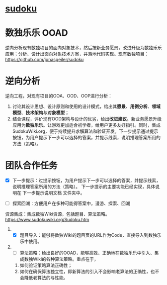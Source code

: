 # [sudoku](https://sudoku.jonasgeiler.com)


# 数独乐乐 OOAD

逆向分析现有数独项目的面向对象技术，然后按新业务愿景，改进升级为数独乐乐应用；分析、设计出面向对象技术方案，并落地代码实现。现有数独项目：https://github.com/jonasgeiler/sudoku

 

# 逆向分析

逆向工程，对现有项目的OOA、OOD、OOP进行分析：

1. 讨论其设计思想、设计原则和使用的设计模式，给出其**愿景**、**用例分析**、**领域模型**、**技术架构**与**对象模型**；
2.  结合课程，评价现有OOD架构与设计的优劣，给出**改进建议**。新业务愿景升级应用为**数独乐乐**。让游戏更加适合初学者，给用户更多友好指引。同时，集成SudokuWiki.org，便于持续提升求解算法和验证开发。下一步提示通过提示按钮，为用户提示下一步可以选择的答案，并提示线索，说明推理答案所用的方法（策略）。





# 团队合作任务

- [x] 下一步提示：过提示按钮，为用户提示下一步可以选择的答案，并提示线索，说明推理答案所用的方法（策略）。
      下一步提示的主要功能已经实现，具体说明在 下一步提示说明文档 文件夹中。

- [ ] 探索回溯：方便用户在多种可能得答案中，漫游、探索、回溯

资源集成：集成数独Wiki资源，包括题目、算法策略。 https://www.sudokuwiki.org/Sudoku.htm

1. - [x] 题目导入：能够将数独Wiki的题目页的URL作为Code，直接导入到数独乐乐中使用。

2. - [ ] 算法策略：给出良好的OOAD，能够高效、正确地在数独乐乐中引入、集成数独Wiki的各种算法策略。重点在于，

   1. 如何验证策略算法正确性；
   2. 如何在确保算法独立性，即新算法的引入不会影响老算法的正确性，也不会降低老算法的与性能。

